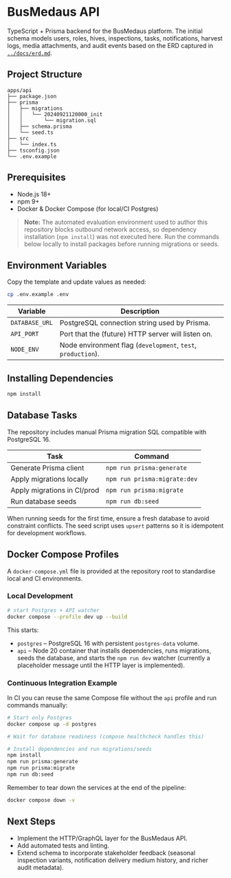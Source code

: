 # BusMedaus API

TypeScript + Prisma backend for the BusMedaus platform. The initial schema models users, roles, hives, inspections, tasks, notifications, harvest logs, media attachments, and audit events based on the ERD captured in [`../docs/erd.md`](../docs/erd.md).

## Project Structure

```
apps/api
├── package.json
├── prisma
│   ├── migrations
│   │   └── 20240921120000_init
│   │       └── migration.sql
│   ├── schema.prisma
│   └── seed.ts
├── src
│   └── index.ts
├── tsconfig.json
└── .env.example
```

## Prerequisites

- Node.js 18+
- npm 9+
- Docker & Docker Compose (for local/CI Postgres)

> **Note:** The automated evaluation environment used to author this repository blocks outbound network access, so dependency installation (`npm install`) was not executed here. Run the commands below locally to install packages before running migrations or seeds.

## Environment Variables

Copy the template and update values as needed:

```bash
cp .env.example .env
```

| Variable      | Description                                                              |
| ------------- | ------------------------------------------------------------------------ |
| `DATABASE_URL`| PostgreSQL connection string used by Prisma.                             |
| `API_PORT`    | Port that the (future) HTTP server will listen on.                       |
| `NODE_ENV`    | Node environment flag (`development`, `test`, `production`).             |

## Installing Dependencies

```bash
npm install
```

## Database Tasks

The repository includes manual Prisma migration SQL compatible with PostgreSQL 16.

| Task                          | Command                            |
| ----------------------------- | ---------------------------------- |
| Generate Prisma client        | `npm run prisma:generate`          |
| Apply migrations locally      | `npm run prisma:migrate:dev`       |
| Apply migrations in CI/prod   | `npm run prisma:migrate`           |
| Run database seeds            | `npm run db:seed`                  |

When running seeds for the first time, ensure a fresh database to avoid constraint conflicts. The seed script uses `upsert` patterns so it is idempotent for development workflows.

## Docker Compose Profiles

A `docker-compose.yml` file is provided at the repository root to standardise local and CI environments.

### Local Development

```bash
# start Postgres + API watcher
docker compose --profile dev up --build
```

This starts:

- `postgres` – PostgreSQL 16 with persistent `postgres-data` volume.
- `api` – Node 20 container that installs dependencies, runs migrations, seeds the database, and starts the `npm run dev` watcher (currently a placeholder message until the HTTP layer is implemented).

### Continuous Integration Example

In CI you can reuse the same Compose file without the `api` profile and run commands manually:

```bash
# Start only Postgres
docker compose up -d postgres

# Wait for database readiness (compose healthcheck handles this)

# Install dependencies and run migrations/seeds
npm install
npm run prisma:generate
npm run prisma:migrate
npm run db:seed
```

Remember to tear down the services at the end of the pipeline:

```bash
docker compose down -v
```

## Next Steps

- Implement the HTTP/GraphQL layer for the BusMedaus API.
- Add automated tests and linting.
- Extend schema to incorporate stakeholder feedback (seasonal inspection variants, notification delivery medium history, and richer audit metadata).
